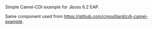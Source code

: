 Simple Camel-CDI example for Jboss 6.2 EAP.

Same component used from https://github.com/cmoulliard/cdi-camel-example.